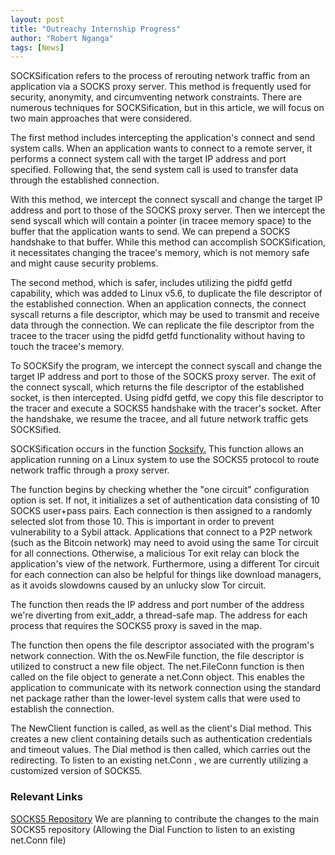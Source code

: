 ```yaml
---
layout: post
title: "Outreachy Internship Progress"
author: "Robert Nganga"
tags: [News]
---
```


SOCKSification refers to the process of rerouting network traffic from an application via a SOCKS proxy server. This method is frequently used for security, anonymity, and circumventing network constraints. There are numerous techniques for SOCKSification, but in this article, we will focus on two main approaches that were considered.

The first method includes intercepting the application's connect and send system calls. When an application wants to connect to a remote server, it performs a connect system call with the target IP address and port specified. Following that, the send system call is used to transfer data through the established connection.

With this method, we intercept the connect syscall and change the target IP address and port to those of the SOCKS proxy server. Then we intercept the send syscall which will contain a pointer (in tracee memory space) to the buffer that the application wants to send. We can prepend a SOCKS handshake to that buffer.  While this method can accomplish SOCKSification, it necessitates changing the tracee's memory, which is not memory safe and might cause security problems.

The second method, which is safer, includes utilizing the pidfd getfd capability, which was added to Linux v5.6, to duplicate the file descriptor of the established connection. When an application connects, the connect syscall returns a file descriptor, which may be used to transmit and receive data through the connection. We can replicate the file descriptor from the tracee to the tracer using the pidfd getfd functionality without having to touch the tracee's memory.

To SOCKSify the program, we intercept the connect syscall and change the target IP address and port to those of the SOCKS proxy server. The exit of the connect syscall, which returns the file descriptor of the established socket, is then intercepted. Using pidfd getfd, we copy this file descriptor to the tracer and execute a SOCKS5 handshake with the tracer's socket. After the handshake, we resume the tracee, and all future network traffic gets SOCKSified.

SOCKSification occurs in the function [Socksify.](https://github.com/robertmin1/heteronculous-horklump/blob/test-3/main.go#L412) This function allows an application running on a Linux system to use the SOCKS5 protocol to route network traffic through a proxy server.

The function begins by checking whether the "one circuit" configuration option is set. If not, it initializes a set of authentication data consisting of 10 SOCKS user+pass pairs. Each connection is then assigned to a randomly selected slot from those 10. This is important in order to prevent vulnerability to a Sybil attack. Applications that connect to a P2P network (such as the Bitcoin network) may need to avoid using the same Tor circuit for all connections. Otherwise, a malicious Tor exit relay can block the application's view of the network. Furthermore, using a different Tor circuit for each connection can also be helpful for things like download managers, as it avoids slowdowns caused by an unlucky slow Tor circuit. 

The function then reads the IP address and port number of the address we're diverting from exit_addr, a thread-safe map. The address for each process that requires the SOCKS5 proxy is saved in the map.

The function then opens the file descriptor associated with the program's network connection. With the os.NewFile function, the file descriptor is utilized to construct a new file object. The net.FileConn function is then called on the file object to generate a net.Conn object. This enables the application to communicate with its network connection using the standard net package rather than the lower-level system calls that were used to establish the connection.

The NewClient function is called, as well as the client's Dial method. This creates a new client containing details such as authentication credentials and timeout values. The Dial method is then called, which carries out the redirecting. To listen to an existing net.Conn , we are currently utilizing a customized version of SOCKS5.

### Relevant Links

[SOCKS5 Repository](https://github.com/txthinking/socks5) We are planning to contribute the changes to the main SOCKS5 repository (Allowing the Dial Function to listen to an existing net.Conn file)
